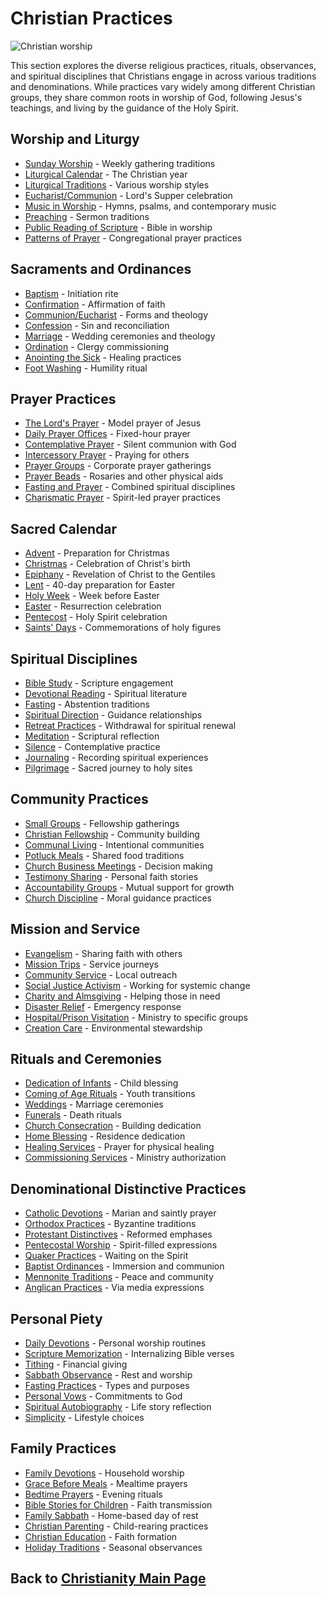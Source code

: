 # Christian Practices

![Christian worship](christian_worship.jpg)

This section explores the diverse religious practices, rituals, observances, and spiritual disciplines that Christians engage in across various traditions and denominations. While practices vary widely among different Christian groups, they share common roots in worship of God, following Jesus's teachings, and living by the guidance of the Holy Spirit.

## Worship and Liturgy

- [Sunday Worship](./sunday_worship.md) - Weekly gathering traditions
- [Liturgical Calendar](./liturgical_calendar.md) - The Christian year
- [Liturgical Traditions](./liturgical_traditions.md) - Various worship styles
- [Eucharist/Communion](./eucharist.md) - Lord's Supper celebration
- [Music in Worship](./worship_music.md) - Hymns, psalms, and contemporary music
- [Preaching](./preaching.md) - Sermon traditions
- [Public Reading of Scripture](./scripture_reading.md) - Bible in worship
- [Patterns of Prayer](./corporate_prayer.md) - Congregational prayer practices

## Sacraments and Ordinances

- [Baptism](./baptism.md) - Initiation rite
- [Confirmation](./confirmation.md) - Affirmation of faith
- [Communion/Eucharist](./communion.md) - Forms and theology
- [Confession](./confession.md) - Sin and reconciliation
- [Marriage](./christian_marriage.md) - Wedding ceremonies and theology
- [Ordination](./ordination.md) - Clergy commissioning
- [Anointing the Sick](./anointing_sick.md) - Healing practices
- [Foot Washing](./foot_washing.md) - Humility ritual

## Prayer Practices

- [The Lord's Prayer](./lords_prayer.md) - Model prayer of Jesus
- [Daily Prayer Offices](./daily_office.md) - Fixed-hour prayer
- [Contemplative Prayer](./contemplative_prayer.md) - Silent communion with God
- [Intercessory Prayer](./intercession.md) - Praying for others
- [Prayer Groups](./prayer_groups.md) - Corporate prayer gatherings
- [Prayer Beads](./prayer_beads.md) - Rosaries and other physical aids
- [Fasting and Prayer](./prayer_fasting.md) - Combined spiritual disciplines
- [Charismatic Prayer](./charismatic_prayer.md) - Spirit-led prayer practices

## Sacred Calendar

- [Advent](./advent.md) - Preparation for Christmas
- [Christmas](./christmas.md) - Celebration of Christ's birth
- [Epiphany](./epiphany.md) - Revelation of Christ to the Gentiles
- [Lent](./lent.md) - 40-day preparation for Easter
- [Holy Week](./holy_week.md) - Week before Easter
- [Easter](./easter.md) - Resurrection celebration
- [Pentecost](./pentecost.md) - Holy Spirit celebration
- [Saints' Days](./saints_days.md) - Commemorations of holy figures

## Spiritual Disciplines

- [Bible Study](./bible_study.md) - Scripture engagement
- [Devotional Reading](./devotional_reading.md) - Spiritual literature
- [Fasting](./fasting.md) - Abstention traditions
- [Spiritual Direction](./spiritual_direction.md) - Guidance relationships
- [Retreat Practices](./retreats.md) - Withdrawal for spiritual renewal
- [Meditation](./christian_meditation.md) - Scriptural reflection
- [Silence](./silence.md) - Contemplative practice
- [Journaling](./spiritual_journaling.md) - Recording spiritual experiences
- [Pilgrimage](./pilgrimage.md) - Sacred journey to holy sites

## Community Practices

- [Small Groups](./small_groups.md) - Fellowship gatherings
- [Christian Fellowship](./fellowship.md) - Community building
- [Communal Living](./communal_living.md) - Intentional communities
- [Potluck Meals](./church_meals.md) - Shared food traditions
- [Church Business Meetings](./church_governance.md) - Decision making
- [Testimony Sharing](./testimonies.md) - Personal faith stories
- [Accountability Groups](./accountability.md) - Mutual support for growth
- [Church Discipline](./church_discipline.md) - Moral guidance practices

## Mission and Service

- [Evangelism](./evangelism.md) - Sharing faith with others
- [Mission Trips](./mission_trips.md) - Service journeys
- [Community Service](./community_service.md) - Local outreach
- [Social Justice Activism](./social_justice.md) - Working for systemic change
- [Charity and Almsgiving](./charity.md) - Helping those in need
- [Disaster Relief](./disaster_relief.md) - Emergency response
- [Hospital/Prison Visitation](./visitation.md) - Ministry to specific groups
- [Creation Care](./creation_care.md) - Environmental stewardship

## Rituals and Ceremonies

- [Dedication of Infants](./infant_dedication.md) - Child blessing
- [Coming of Age Rituals](./coming_of_age.md) - Youth transitions
- [Weddings](./weddings.md) - Marriage ceremonies
- [Funerals](./christian_funerals.md) - Death rituals
- [Church Consecration](./church_consecration.md) - Building dedication
- [Home Blessing](./home_blessing.md) - Residence dedication
- [Healing Services](./healing_services.md) - Prayer for physical healing
- [Commissioning Services](./commissioning.md) - Ministry authorization

## Denominational Distinctive Practices

- [Catholic Devotions](./catholic_devotions.md) - Marian and saintly prayer
- [Orthodox Practices](./orthodox_practices.md) - Byzantine traditions
- [Protestant Distinctives](./protestant_practices.md) - Reformed emphases
- [Pentecostal Worship](./pentecostal_worship.md) - Spirit-filled expressions
- [Quaker Practices](./quaker_practices.md) - Waiting on the Spirit
- [Baptist Ordinances](./baptist_ordinances.md) - Immersion and communion
- [Mennonite Traditions](./mennonite_traditions.md) - Peace and community
- [Anglican Practices](./anglican_practices.md) - Via media expressions

## Personal Piety

- [Daily Devotions](./daily_devotions.md) - Personal worship routines
- [Scripture Memorization](./scripture_memorization.md) - Internalizing Bible verses
- [Tithing](./tithing.md) - Financial giving
- [Sabbath Observance](./sabbath.md) - Rest and worship
- [Fasting Practices](./fasting_practices.md) - Types and purposes
- [Personal Vows](./vows.md) - Commitments to God
- [Spiritual Autobiography](./spiritual_autobiography.md) - Life story reflection
- [Simplicity](./simplicity.md) - Lifestyle choices

## Family Practices

- [Family Devotions](./family_devotions.md) - Household worship
- [Grace Before Meals](./table_grace.md) - Mealtime prayers
- [Bedtime Prayers](./bedtime_prayers.md) - Evening rituals
- [Bible Stories for Children](./bible_stories.md) - Faith transmission
- [Family Sabbath](./family_sabbath.md) - Home-based day of rest
- [Christian Parenting](./christian_parenting.md) - Child-rearing practices
- [Christian Education](./christian_education.md) - Faith formation
- [Holiday Traditions](./christian_holidays.md) - Seasonal observances

## Back to [Christianity Main Page](../README.md) 